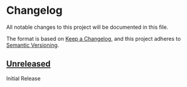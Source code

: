 # Changelog
All notable changes to this project will be documented in this file.

The format is based on [Keep a Changelog](https://keepachangelog.com/en/1.0.0/),
and this project adheres to [Semantic Versioning](https://semver.org/spec/v2.0.0.html).

## [Unreleased]

Initial Release

[Unreleased]: https://github.com/olivierlacan/keep-a-changelog/compare/0.0.1...HEAD
[0.0.1]: https://github.com/olivierlacan/keep-a-changelog/releases/tag/0.0.1
